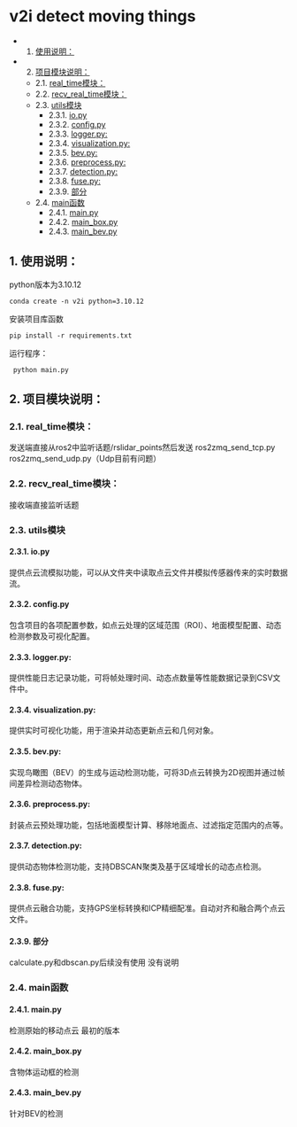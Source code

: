 # v2i detect moving things
<!-- vscode-markdown-toc -->
* 1. [使用说明：](#)
* 2. [项目模块说明：](#-1)
	* 2.1. [real_time模块：](#real_time)
	* 2.2. [recv_real_time模块：](#recv_real_time)
	* 2.3. [utils模块](#utils)
		* 2.3.1. [io.py](#io.py)
		* 2.3.2. [config.py](#config.py)
		* 2.3.3. [logger.py:](#logger.py:)
		* 2.3.4. [visualization.py:](#visualization.py:)
		* 2.3.5. [bev.py:](#bev.py:)
		* 2.3.6. [preprocess.py:](#preprocess.py:)
		* 2.3.7. [detection.py:](#detection.py:)
		* 2.3.8. [fuse.py:](#fuse.py:)
		* 2.3.9. [部分](#-1)
	* 2.4. [main函数](#main)
		* 2.4.1. [main.py](#main.py)
		* 2.4.2. [main_box.py](#main_box.py)
		* 2.4.3. [main_bev.py](#main_bev.py)

<!-- vscode-markdown-toc-config
	numbering=true
	autoSave=true
	/vscode-markdown-toc-config -->
<!-- /vscode-markdown-toc -->


##  1. <a name=''></a>使用说明：
python版本为3.10.12

` conda create -n v2i python=3.10.12 `

安装项目库函数

` pip install -r requirements.txt `

运行程序：

` python main.py` 


##  2. <a name='-1'></a>项目模块说明：

###  2.1. <a name='real_time'></a>real_time模块：

发送端直接从ros2中监听话题/rslidar_points然后发送 
ros2zmq_send_tcp.py
ros2zmq_send_udp.py（Udp目前有问题）

###  2.2. <a name='recv_real_time'></a>recv_real_time模块：
接收端直接监听话题

###  2.3. <a name='utils'></a>utils模块

####  2.3.1. <a name='io.py'></a>io.py 
提供点云流模拟功能，可以从文件夹中读取点云文件并模拟传感器传来的实时数据流。

####  2.3.2. <a name='config.py'></a>config.py
 包含项目的各项配置参数，如点云处理的区域范围（ROI）、地面模型配置、动态检测参数及可视化配置。

####  2.3.3. <a name='logger.py:'></a>logger.py:
提供性能日志记录功能，可将帧处理时间、动态点数量等性能数据记录到CSV文件中。

####  2.3.4. <a name='visualization.py:'></a>visualization.py:
提供实时可视化功能，用于渲染并动态更新点云和几何对象。

####  2.3.5. <a name='bev.py:'></a>bev.py: 
实现鸟瞰图（BEV）的生成与运动检测功能，可将3D点云转换为2D视图并通过帧间差异检测动态物体。

####  2.3.6. <a name='preprocess.py:'></a>preprocess.py: 
封装点云预处理功能，包括地面模型计算、移除地面点、过滤指定范围内的点等。

####  2.3.7. <a name='detection.py:'></a>detection.py:
提供动态物体检测功能，支持DBSCAN聚类及基于区域增长的动态点检测。

####  2.3.8. <a name='fuse.py:'></a>fuse.py:
提供点云融合功能，支持GPS坐标转换和ICP精细配准。自动对齐和融合两个点云文件。

####  2.3.9. <a name='-1'></a>部分
calculate.py和dbscan.py后续没有使用 没有说明

###  2.4. <a name='main'></a>main函数
####  2.4.1. <a name='main.py'></a>main.py
检测原始的移动点云 最初的版本
####  2.4.2. <a name='main_box.py'></a>main_box.py
含物体运动框的检测
####  2.4.3. <a name='main_bev.py'></a>main_bev.py
针对BEV的检测